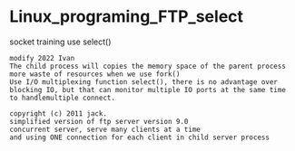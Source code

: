 # Linux_programing_FTP_select
socket training use select()

	modify 2022 Ivan
	The child process will copies the memory space of the parent process more waste of resources when we use fork()
	Use I/O multiplexing function select(), there is no advantage over blocking IO, but that can monitor multiple IO ports at the same time
	to handlemultiple connect.

	copyright (c) 2011 jack.
	simplified version of ftp server version 9.0
	concurrent server, serve many clients at a time
	and using ONE connection for each client in child server process

	
	
